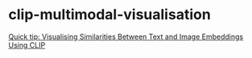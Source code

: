 # clip-multimodal-visualisation

[Quick tip: Visualising Similarities Between Text and Image Embeddings Using CLIP](https://medium.com/@VeryFatBoy/quick-tip-visualising-similarities-between-text-and-image-embeddings-using-clip-0caf960a00a0)
